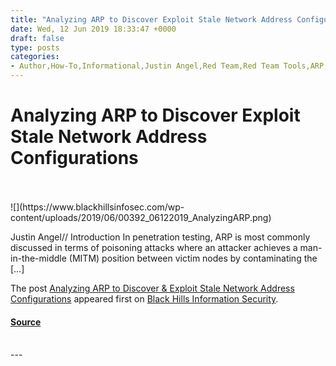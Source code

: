 ```yaml
---
title: "Analyzing ARP to Discover Exploit Stale Network Address Configurations"
date: Wed, 12 Jun 2019 18:33:47 +0000
draft: false
type: posts
categories: 
- Author,How-To,Informational,Justin Angel,Red Team,Red Team Tools,ARP,BruteLoops,eavesarp,MailSniper,netdiscover,SNAC,swisslogger
---
```

# Analyzing ARP to Discover Exploit Stale Network Address Configurations

<br/>

<br/>
![](https://www.blackhillsinfosec.com/wp-content/uploads/2019/06/00392_06122019_AnalyzingARP.png)

Justin Angel// Introduction In penetration testing, ARP is most commonly discussed in terms of poisoning attacks where an attacker achieves a man-in-the-middle (MITM) position between victim nodes by contaminating the \[…\]

The post [Analyzing ARP to Discover & Exploit Stale Network Address Configurations](https://www.blackhillsinfosec.com/analyzing-arp-to-discover-exploit-stale-network-address-configurations/) appeared first on [Black Hills Information Security](https://www.blackhillsinfosec.com).

#### [Source](https://www.blackhillsinfosec.com/analyzing-arp-to-discover-exploit-stale-network-address-configurations/)

<br/>
---
